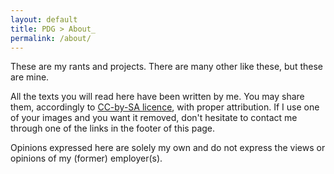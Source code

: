```yaml
---
layout: default
title: PDG > About_
permalink: /about/
---
```


These are my rants and projects. There are many other like these, but these are mine.

All the texts you will read here have been written by me. You may share them, accordingly to [CC-by-SA licence](https://creativecommons.org/licenses/by-sa/4.0/), with proper attribution. If I use one of your images and you want it removed, don't hesitate to contact me through one of the links in the footer of this page.

Opinions expressed here are solely my own and do not express the views or opinions of my (former) employer(s). 